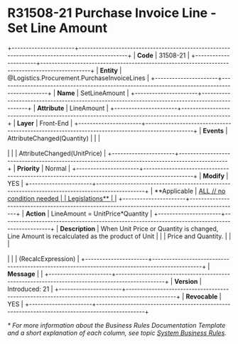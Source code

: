 ﻿---
erp.type: front-end-business-rule
erp.entity: Logistics.Procurement.PurchaseInvoiceLines
---

# R31508-21 Purchase Invoice Line - Set Line Amount
+----------------------+-----------------------------------------------------------------------------------------------+
| **Code**             | 31508-21                                                                                      |
+----------------------+-----------------------------------------------------------------------------------------------+
| **Entity**           | @Logistics.Procurement.PurchaseInvoiceLines                                                   |
+----------------------+-----------------------------------------------------------------------------------------------+
| **Name**             | SetLineAmount                                                                                 |
+----------------------+-----------------------------------------------------------------------------------------------+
| **Attribute**        | LineAmount                                                                                    |
+----------------------+-----------------------------------------------------------------------------------------------+
| **Layer**            | Front-End                                                                                     |
+----------------------+-----------------------------------------------------------------------------------------------+
| **Events**           | AttributeChanged(Quantity)                                                                    |
|                      | <br/><br/>                                                                                    |
|                      | AttributeChanged(UnitPrice)                                                                   |
+----------------------+-----------------------------------------------------------------------------------------------+
| **Priority**         | Normal                                                                                        |
+----------------------+-----------------------------------------------------------------------------------------------+
| **Modify**           | YES                                                                                           |
+----------------------+-----------------------------------------------------------------------------------------------+
| **Applicable         | [ALL // no condition needed                                                                   |
| Legislations**       | ](xref:applicable-legislations)                                                               |
+----------------------+-----------------------------------------------------------------------------------------------+
| **Action**           | LineAmount = UnitPrice\*Quantity                                                              |
+----------------------+-----------------------------------------------------------------------------------------------+
| **Description**      | When Unit Price or Quantity is changed, Line Amount is recalculated as the product of Unit    |
|                      | Price and Quantity.                                                                           |
|                      | <br/><br/>                                                                                    |
|                      | (RecalcExpression)                                                                            |
+----------------------+-----------------------------------------------------------------------------------------------+
| **Message**          |                                                                                               |
+----------------------+-----------------------------------------------------------------------------------------------+
| **Version**          | Introduced: 21                                                                                |
+----------------------+-----------------------------------------------------------------------------------------------+
| **Revocable**        | YES                                                                                           |
+----------------------+-----------------------------------------------------------------------------------------------+

*\* For more information about the Business Rules Documentation Template and a short explanation of each column, see
topic [System Business Rules](../templates/template-description-system-business-rules.md).*
